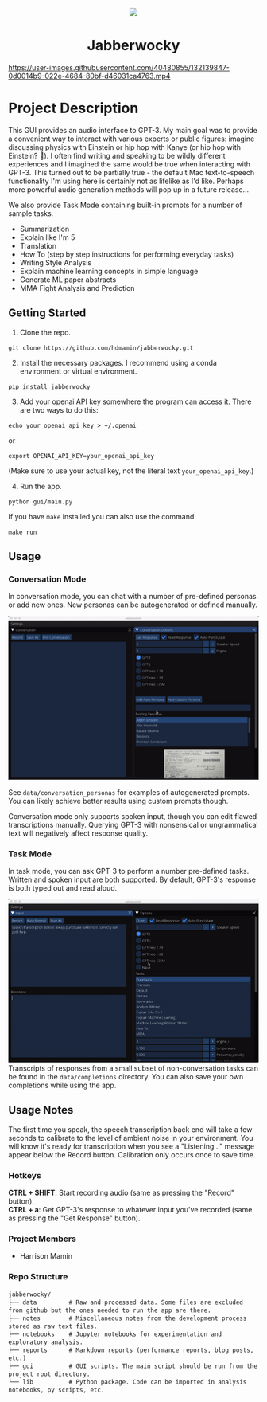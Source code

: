 <p align='center'>
<img src='data/icons/icon.png' height='100'>
<h1 align='center'>Jabberwocky</h1>
</p>

https://user-images.githubusercontent.com/40480855/132139847-0d0014b9-022e-4684-80bf-d46031ca4763.mp4

# Project Description

This GUI provides an audio interface to GPT-3. My main goal was to provide a convenient way to interact with various experts or public figures: imagine discussing physics with Einstein or hip hop with Kanye (or hip hop with Einstein? 🤔). I often find writing and speaking to be wildly different experiences and I imagined the same would be true when interacting with GPT-3. This turned out to be partially true - the default Mac text-to-speech functionality I'm using here is certainly not as lifelike as I'd like. Perhaps more powerful audio generation methods will pop up in a future release...

We also provide Task Mode containing built-in prompts for a number of sample tasks:

- Summarization
- Explain like I'm 5
- Translation
- How To (step by step instructions for performing everyday tasks)
- Writing Style Analysis
- Explain machine learning concepts in simple language
- Generate ML paper abstracts
- MMA Fight Analysis and Prediction

## Getting Started

1. Clone the repo.
```
git clone https://github.com/hdmamin/jabberwocky.git
```

2. Install the necessary packages. I recommend using a conda environment or virtual environment.
```
pip install jabberwocky
```

3. Add your openai API key somewhere the program can access it. There are two ways to do this:

```
echo your_openai_api_key > ~/.openai
```

or

```
export OPENAI_API_KEY=your_openai_api_key
```

(Make sure to use your actual key, not the literal text `your_openai_api_key`.)

4. Run the app.

```
python gui/main.py
```

If you have `make` installed you can also use the command:

```
make run
```

## Usage

### Conversation Mode

In conversation mode, you can chat with a number of pre-defined personas or add new ones. New personas can be autogenerated or defined manually. 

![](data/clips/demo/add_persona.gif)

See `data/conversation_personas` for examples of autogenerated prompts. You can likely achieve better results using custom prompts though.

Conversation mode only supports spoken input, though you can edit flawed transcriptions manually. Querying GPT-3 with nonsensical or ungrammatical text will negatively affect response quality.

### Task Mode

In task mode, you can ask GPT-3 to perform a number pre-defined tasks. Written and spoken input are both supported. By default, GPT-3's response is both typed out and read aloud.

![](data/clips/demo/punctuation.gif)
Transcripts of responses from a small subset of non-conversation tasks can be found in the `data/completions` directory. You can also save your own completions while using the app.

## Usage Notes

The first time you speak, the speech transcription back end will take a few seconds to calibrate to the level of ambient noise in your environment. You will know it's ready for transcription when you see a "Listening..." message appear below the Record button. Calibration only occurs once to save time.

### Hotkeys

**CTRL + SHIFT**: Start recording audio (same as pressing the "Record" button).  
**CTRL + a**: Get GPT-3's response to whatever input you've recorded (same as pressing the "Get Response" button).

### Project Members
* Harrison Mamin

### Repo Structure
```
jabberwocky/
├── data         # Raw and processed data. Some files are excluded from github but the ones needed to run the app are there.
├── notes        # Miscellaneous notes from the development process stored as raw text files.
├── notebooks    # Jupyter notebooks for experimentation and exploratory analysis.
├── reports      # Markdown reports (performance reports, blog posts, etc.)
├── gui          # GUI scripts. The main script should be run from the project root directory. 
└── lib          # Python package. Code can be imported in analysis notebooks, py scripts, etc.
```
